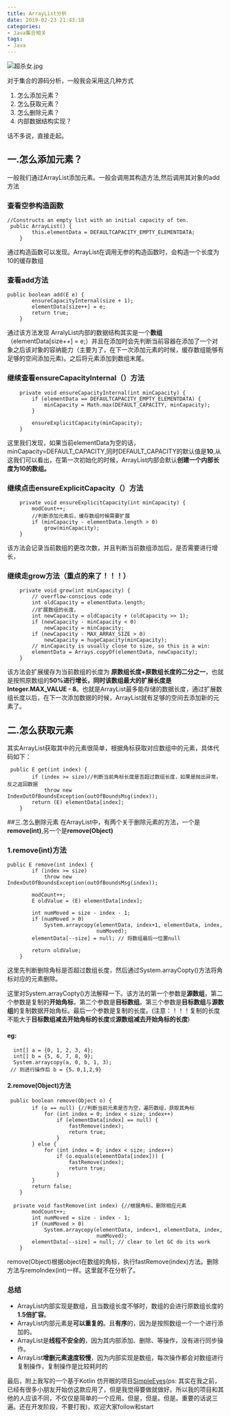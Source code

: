 ```yaml
---
title: ArrayList分析
date: 2019-02-23 21:43:18
categories:
- Java集合相关
tags: 
- Java
---
```


![超杀女.jpg](http://upload-images.jianshu.io/upload_images/2824145-5dda6fec988df5dd.jpg?imageMogr2/auto-orient/strip%7CimageView2/2/w/1240)


 对于集合的源码分析，一般我会采用这几种方式
1.  怎么添加元素？
2.  怎么获取元素？
3.  怎么删除元素？
5.  内部数据结构实现？

话不多说，直接走起。

## 一.怎么添加元素？
一般我们通过ArrayList添加元素。一般会调用其构造方法,然后调用其对象的add方法

### 查看空参构造函数

```
//Constructs an empty list with an initial capacity of ten.
 public ArrayList() {
        this.elementData = DEFAULTCAPACITY_EMPTY_ELEMENTDATA;
    }
```
通过构造函数可以发现。ArrayList在调用无参的构造函数时，会构造一个长度为10的缓存数组

### 查看add方法
```
public boolean add(E e) {
        ensureCapacityInternal(size + 1); 
        elementData[size++] = e;
        return true;
    }
```
通过该方法发现 ArralyList内部的数据结构其实是一个**数组**（elementData[size++] = e;）并且在添加时会先判断当前容器在添加了一个对象之后该对象的容纳能力（主要为了，在下一次添加元素的时候，缓存数组能够有足够的空间添加元素)。之后将元素添加到数组末尾。

### 继续查看ensureCapacityInternal（）方法

```
    private void ensureCapacityInternal(int minCapacity) {
        if (elementData == DEFAULTCAPACITY_EMPTY_ELEMENTDATA) {
            minCapacity = Math.max(DEFAULT_CAPACITY, minCapacity);
        }

        ensureExplicitCapacity(minCapacity);
    }
```
这里我们发现，如果当前elementData为空的话，minCapacity=DEFAULT_CAPACITY,同时DEFAULT_CAPACITY的默认值是**10**,从这我们可以看出，在第一次初始化的时候，ArrayList内部会默认**创建一个内部长度为10的数组。**


### 继续点击ensureExplicitCapacity（）方法

```
    private void ensureExplicitCapacity(int minCapacity) {
        modCount++;
        //判断添加元素后，缓存数组时候需要扩展
        if (minCapacity - elementData.length > 0)
            grow(minCapacity);
    }
```
该方法会记录当前数组的更改次数，并且判断当前数组添加后，是否需要进行增长，

### 继续走grow方法（重点的来了！！！）

```
    private void grow(int minCapacity) {
        // overflow-conscious code
        int oldCapacity = elementData.length;
        //扩展数组的长度，
        int newCapacity = oldCapacity + (oldCapacity >> 1);
        if (newCapacity - minCapacity < 0)
            newCapacity = minCapacity;
        if (newCapacity - MAX_ARRAY_SIZE > 0)
            newCapacity = hugeCapacity(minCapacity);
        // minCapacity is usually close to size, so this is a win:
        elementData = Arrays.copyOf(elementData, newCapacity);
    }
```
该方法会扩展缓存为当前数组的长度为 **原数组长度+原数组长度的二分之一**，也就是按照原数组的**50%**进行增长，同时该数组最大的扩展长度是**Integer.MAX_VALUE - 8**。也就是ArrayList最多能存储的数据长度，通过扩展数组长度以后，在下一次添加数据的时候，ArrayList就有足够的空间去添加新的元素了。

## 二.怎么获取元素

其实ArrayList获取其中的元素很简单，根据角标获取对应数组中的元素，具体代码如下：
```
 public E get(int index) {
        if (index >= size)//判断当前角标长度是否超过数组长度，如果是抛出异常，反之返回数据
            throw new IndexOutOfBoundsException(outOfBoundsMsg(index));
        return (E) elementData[index];
    }

```
##三.怎么删除元素
在ArrayList中，有两个关于删除元素的方法，一个是**remove(int)**,另一个是**remove(Object)**

### 1.remove(int)方法
```
public E remove(int index) {
        if (index >= size)
            throw new IndexOutOfBoundsException(outOfBoundsMsg(index));

        modCount++;
        E oldValue = (E) elementData[index];

        int numMoved = size - index - 1;
        if (numMoved > 0)
            System.arraycopy(elementData, index+1, elementData, index,
                             numMoved);
        elementData[--size] = null; // 将数组最后一位置null

        return oldValue;
    }
```
这里先判断删除角标是否超过数组长度，然后通过System.arrayCopty()方法将角标对应的元素删除。

这里对System.arrayCopty()方法解释一下。该方法的第一个参数是**源数组**，第二个参数是复制的**开始角标**，第二个参数是**目标数组**。第三个参数是**目标数组**与**源数组**的复制数据开始角标。最后一个参数是复制的长度。(注意：！！！复制的长度不能大于**目标数组减去开始角标的长度**或**源数组减去开始角标的长度**)
#### eg:
```
  int[] a = {0, 1, 2, 3, 4};
  int[] b = {5, 6, 7, 8, 9};
  System.arraycopy(a, 0, b, 1, 3);
 // 则进行操作后 b = {5，0,1,2,9} 
```
#### 2.remove(Object)方法
```
 public boolean remove(Object o) {
        if (o == null) {//判断当前元素是否为空，遍历数组，获取其角标
            for (int index = 0; index < size; index++)
                if (elementData[index] == null) {
                    fastRemove(index);
                    return true;
                }
        } else {
            for (int index = 0; index < size; index++)
                if (o.equals(elementData[index])) {
                    fastRemove(index);
                    return true;
                }
        }
        return false;
    }

  private void fastRemove(int index) {//根据角标，删除相应元素
        modCount++;
        int numMoved = size - index - 1;
        if (numMoved > 0)
            System.arraycopy(elementData, index+1, elementData, index,
                             numMoved);
        elementData[--size] = null; // clear to let GC do its work
    }
```
remove(Object)根据object在数组的角标，执行fastRemove(index)方法。删除方法与remoIndex(int)一样。这里就不在分析了。

### 总结
- ArrayList内部实现是数组，且当数组长度不够时，数组的会进行原数组长度的**1.5倍扩容**。
- ArrayList内部元素是**可以重复的**。且**有序**的，因为是按照数组一个一个进行添加的。
- ArrayList是**线程不安全的**，因为其内部添加、删除、等操作，没有进行同步操作。
- ArrayList**增删元素速度较慢**，因为内部实现是数组，每次操作都会对数组进行复制操作，复制操作是比较耗时的


最后，附上我写的一个基于Kotlin 仿开眼的项目[SimpleEyes](https://github.com/AndyJennifer/SimpleEyes)(ps: 其实在我之前，已经有很多小朋友开始仿这款应用了，但是我觉得要做就做好。所以我的项目和其他的人应该不同，不仅仅是简单的一个应用。但是，但是。但是。重要的话说三遍。还在开发阶段，不要打我)，欢迎大家follow和start


